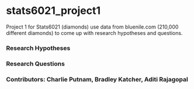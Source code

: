 # stats6021_project1
Project 1 for Stats6021 (diamonds) use data from bluenile.com (210,000 different diamonds) to come up with research hypotheses and questions.


### Research Hypotheses

### Research Questions


### Contributors: Charlie Putnam, Bradley Katcher, Aditi Rajagopal
